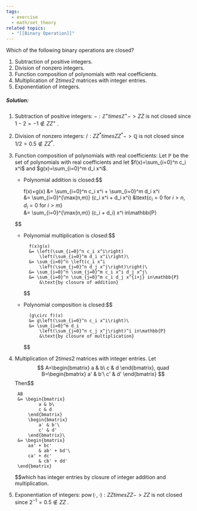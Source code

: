 ```yaml
---
tags:
  - exercise
  - math/set_theory
related topics:
  - "[[Binary Operation]]"
---
```

Which of the following binary operations are closed? 
1. Subtraction of positive integers.
2. Division of nonzero integers.
3. Function composition of polynomials with real coefficients.
4. Multiplication of $2 times 2$ matrices with integer entries.
5. Exponentiation of integers.
##### Solution:
1. Subtraction of positive integers:
	$-: \mathbb{Z^+} times\mathbb{Z^+} -> ZZ$ is not closed since $1-2=-1\notin ZZ^+$ .
2. Division of nonzero integers:
	$/: ZZ^* times ZZ^* -> \mathbb{Q}$ is not closed since $1/2=0.5\notin ZZ^*$.
3. Function composition of polynomials with real coefficients:
	Let $\mathbb{P}$ be the set of polynomials with real coefficients and let $f(x)=\sum_{i=0}^n c_i x^i$ and $g(x)=\sum_{i=0}^m d_i x^i$.
	- Polynomial addition is closed:$$
	
		f(x)+g(x) 
			&= \sum_{i=0}^n c_i x^i + \sum_{i=0}^m d_i x^i\
			&= \sum_{i=0}^{\max(n,m)} (c_i x^i + d_i x^i)
				&\text{$c_i=0$ for $i>n$, $d_i=0$ for $i>m$}\
			&= \sum_{i=0}^{\max(n,m)} (c_i + d_i) x^i in\mathbb{P}
	
	$$
	- Polynomial multiplication is closed:$$
		
			f(x)g(x) 
			&= \left(\sum_{i=0}^n c_i x^i\right)
				\left(\sum_{i=0}^m d_i x^i\right)\
			&= \sum_{i=0}^n \left(c_i x^i
				\left(\sum_{j=0}^n d_j x^j\right)\right)\
			&= \sum_{i=0}^n \sum_{j=0}^m c_i x^i d_j x^j\
			&= \sum_{i=0}^n \sum_{j=0}^m c_i d_j x^{i+j} in\mathbb{P}
				&\text{by closure of addition}
		$$
	- Polynomial composition is closed:$$
		
			(g\circ f)(x) 
			&= g\left(\sum_{i=0}^n c_i x^i\right)\
			&= \sum_{i=0}^m d_i 
				\left(\sum_{j=0}^n c_j x^j\right)^i in\mathbb{P}
				&\text{by closure of multiplication}
		$$
4. Multiplication of $2 times 2$ matrices with integer entries.
	Let $$
		A=\begin{bmatrix}
				a & b\
				c & d
			\end{bmatrix}, quad
		B=\begin{bmatrix}
				a' & b'\
				c' & d'
			\end{bmatrix}
	$$Then$$
	
		AB 
		&= \begin{bmatrix}
				a & b\
				c & d
			\end{bmatrix}
			\begin{bmatrix}
				a' & b'\
				c' & d'
			\end{bmatrix}\
		&= \begin{bmatrix}
			aa' + bc'
				& ab' + bd'\
			ca' + dc'
				& cb' + dd'
		\end{bmatrix}
	
	$$which has integer entries by closure of integer addition and multiplication.
5. Exponentiation of integers:
	$\operatorname{pow}(\cdot,\cdot): ZZ times ZZ -> ZZ$ is not closed since $2^{-1}=0.5\notin ZZ$ .
